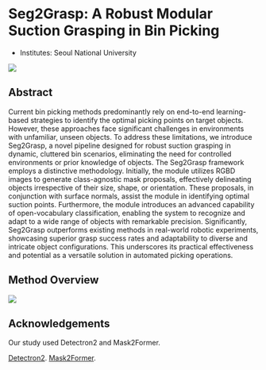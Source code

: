 # Seg2Grasp: A Robust Modular Suction Grasping in Bin Picking
- Institutes: Seoul National University
  
![](./docs/overview.png)

## Abstract
Current bin picking methods predominantly rely on end-to-end learning-based strategies to identify the optimal picking points on target objects.
However, these approaches face significant challenges in environments with unfamiliar, unseen objects. To address these limitations, we introduce Seg2Grasp, a novel pipeline designed for robust suction grasping in dynamic, cluttered bin scenarios, eliminating the need for controlled environments or prior knowledge of objects.
The Seg2Grasp framework employs a distinctive methodology. Initially, the module utilizes RGBD images to generate class-agnostic mask proposals, effectively delineating objects irrespective of their size, shape, or orientation. 
These proposals, in conjunction with surface normals, assist the module in identifying optimal suction points. Furthermore, the module introduces an advanced capability of open-vocabulary classification, enabling the system to recognize and adapt to a wide range of objects with remarkable precision. 
Significantly, Seg2Grasp outperforms existing methods in real-world robotic experiments, showcasing superior grasp success rates and adaptability to diverse and intricate object configurations. This underscores its practical effectiveness and potential as a versatile solution in automated picking operations.

## Method Overview
![](./docs/method.png)


## Acknowledgements
Our study used Detectron2 and Mask2Former.

[Detectron2](https://github.com/facebookresearch/detectron2).
[Mask2Former](https://github.com/facebookresearch/Mask2Former).
